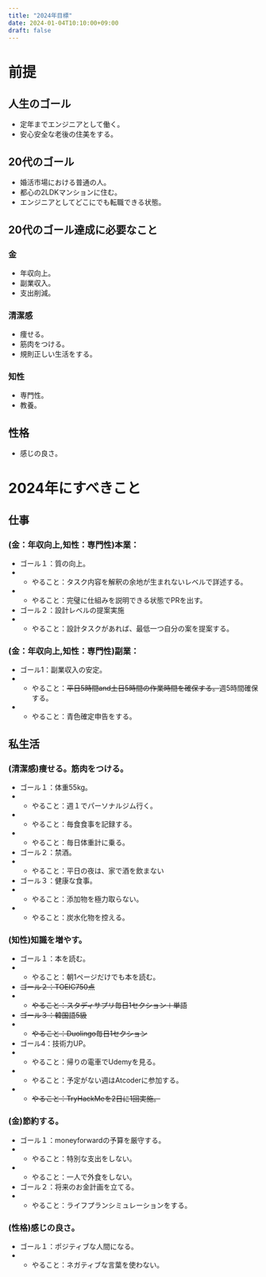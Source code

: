 ```yaml
---
title: "2024年目標"
date: 2024-01-04T10:10:00+09:00
draft: false
---
```

<!--more-->
# 前提
## 人生のゴール
- 定年までエンジニアとして働く。
- 安心安全な老後の住美をする。
## 20代のゴール
- 婚活市場における普通の人。
- 都心の2LDKマンションに住む。
- エンジニアとしてどこにでも転職できる状態。
## 20代のゴール達成に必要なこと
### 金
- 年収向上。
- 副業収入。
- 支出削減。
### 清潔感
- 痩せる。
- 筋肉をつける。
- 規則正しい生活をする。
### 知性
- 専門性。
- 教養。
## 性格
- 感じの良さ。
# 2024年にすべきこと
## 仕事
### (金：年収向上,知性：専門性)本業：
- ゴール１：質の向上。
- - やること：タスク内容を解釈の余地が生まれないレベルで詳述する。
- - やること：完璧に仕組みを説明できる状態でPRを出す。
- ゴール２：設計レベルの提案実施
- - やること：設計タスクがあれば、最低一つ自分の案を提案する。
### (金：年収向上,知性：専門性)副業：
- ゴール1：副業収入の安定。
- - やること：~~平日5時間and土日5時間の作業時間を確保する。~~週5時間確保する。
- - やること：青色確定申告をする。
## 私生活
### (清潔感)痩せる。筋肉をつける。
- ゴール１：体重55kg。
- - やること：週１でパーソナルジム行く。
- - やること：毎食食事を記録する。
- - やること：毎日体重計に乗る。
- ゴール２：禁酒。
- - やること：平日の夜は、家で酒を飲まない
- ゴール３：健康な食事。
- - やること：添加物を極力取らない。
- - やること：炭水化物を控える。
### (知性)知識を増やす。
- ゴール１：本を読む。
- - やること：朝1ページだけでも本を読む。
- ~~ゴール２：TOEIC750点~~
- - ~~やること：スタディサプリ毎日1セクション＋単語~~
- ~~ゴール３：韓国語5級~~
- - ~~やること：Duolingo毎日1セクション~~
- ゴール4：技術力UP。
- - やること：帰りの電車でUdemyを見る。
- - やること：予定がない週はAtcoderに参加する。
- - ~~やること：TryHackMeを2日に1回実施。~~
### (金)節約する。
- ゴール１：moneyforwardの予算を厳守する。
- - やること：特別な支出をしない。
- - やること：一人で外食をしない。
- ゴール２：将来のお金計画を立てる。
- - やること：ライフプランシミュレーションをする。
### (性格)感じの良さ。
- ゴール１：ポジティブな人間になる。
- - やること：ネガティブな言葉を使わない。
